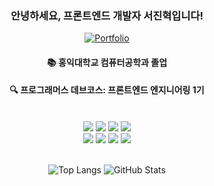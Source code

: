 <div align="center">

### 안녕하세요, 프론트엔드 개발자 서진혁입니다!
[![Portfolio](https://img.shields.io/badge/Portfolio-000000?style=flat&logo=notion&logoColor=white)](https://www.notion.so/161fad110d2b8068aaf7ce73377b1198)

#### 📚 홍익대학교 컴퓨터공학과 졸업
#### 🔍 프로그래머스 데브코스: 프론트엔드 엔지니어링 1기
<br/>

<img src="https://img.shields.io/badge/react-61DAFB.svg?&style=for-the-badge&logo=react&logoColor=black" />
<img src="https://img.shields.io/badge/typescript-3178C6.svg?&style=for-the-badge&logo=typescript&logoColor=white" />
<img src="https://img.shields.io/badge/redux-764ABC.svg?&style=for-the-badge&logo=redux&logoColor=white" />
<img src="https://img.shields.io/badge/react--query-FF4154.svg?&style=for-the-badge&logo=react-query&logoColor=white" />
<br/>
<img src="https://img.shields.io/badge/node.js-339933.svg?&style=for-the-badge&logo=node.js&logoColor=white" />
<img src="https://img.shields.io/badge/apollo--server-311C87.svg?&style=for-the-badge&logo=apollo-graphql&logoColor=white" />
<img src="https://img.shields.io/badge/graphql-E10098.svg?&style=for-the-badge&logo=graphql&logoColor=white" />
<img src="https://img.shields.io/badge/mongodb-47A248.svg?&style=for-the-badge&logo=mongodb&logoColor=white" />
<br/>
<br/>

<a href="https://solved.ac/profile/sjhsjh0624"></a>
<img src="https://github-readme-stats.vercel.app/api/top-langs/?username=jinhyukSeo777&layout=compact" alt="Top Langs" marginRight="10px" />
<img src="https://github-readme-stats.vercel.app/api?username=jinhyukSeo777&show_icons=true&theme=light&hide_title=true" alt="GitHub Stats" />

</div>

